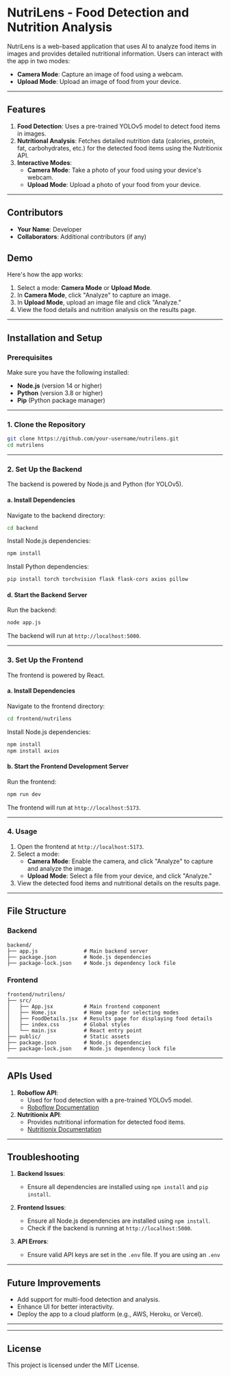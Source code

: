 # **NutriLens - Food Detection and Nutrition Analysis**

NutriLens is a web-based application that uses AI to analyze food items in images and provides detailed nutritional information. Users can interact with the app in two modes:

- **Camera Mode**: Capture an image of food using a webcam.
- **Upload Mode**: Upload an image of food from your device.

---

## **Features**

1. **Food Detection**: Uses a pre-trained YOLOv5 model to detect food items in images.
2. **Nutritional Analysis**: Fetches detailed nutrition data (calories, protein, fat, carbohydrates, etc.) for the detected food items using the Nutritionix API.
3. **Interactive Modes**:
   - **Camera Mode**: Take a photo of your food using your device's webcam.
   - **Upload Mode**: Upload a photo of your food from your device.

---

## **Contributors**

- **Your Name**: Developer
- **Collaborators**: Additional contributors (if any)

## **Demo**

Here's how the app works:

1. Select a mode: **Camera Mode** or **Upload Mode**.
2. In **Camera Mode**, click "Analyze" to capture an image.
3. In **Upload Mode**, upload an image file and click "Analyze."
4. View the food details and nutrition analysis on the results page.

---

## **Installation and Setup**

### **Prerequisites**

Make sure you have the following installed:

- **Node.js** (version 14 or higher)
- **Python** (version 3.8 or higher)
- **Pip** (Python package manager)

---

### **1. Clone the Repository**

```bash
git clone https://github.com/your-username/nutrilens.git
cd nutrilens
```

---

### **2. Set Up the Backend**

The backend is powered by Node.js and Python (for YOLOv5).

#### **a. Install Dependencies**

Navigate to the backend directory:

```bash
cd backend
```

Install Node.js dependencies:

```bash
npm install
```

Install Python dependencies:

```bash
pip install torch torchvision flask flask-cors axios pillow
```
#### **d. Start the Backend Server**

Run the backend:

```bash
node app.js
```

The backend will run at `http://localhost:5000`.

---

### **3. Set Up the Frontend**

The frontend is powered by React.

#### **a. Install Dependencies**

Navigate to the frontend directory:

```bash
cd frontend/nutrilens
```

Install Node.js dependencies:

```bash
npm install
npm install axios
```

#### **b. Start the Frontend Development Server**

Run the frontend:

```bash
npm run dev
```

The frontend will run at `http://localhost:5173`.

---

### **4. Usage**

1. Open the frontend at `http://localhost:5173`.
2. Select a mode:
   - **Camera Mode**: Enable the camera, and click "Analyze" to capture and analyze the image.
   - **Upload Mode**: Select a file from your device, and click "Analyze."
3. View the detected food items and nutritional details on the results page.

---

## **File Structure**

### **Backend**

```
backend/
├── app.js               # Main backend server
├── package.json         # Node.js dependencies
├── package-lock.json    # Node.js dependency lock file
```

### **Frontend**

```
frontend/nutrilens/
├── src/
│   ├── App.jsx          # Main frontend component
│   ├── Home.jsx         # Home page for selecting modes
│   ├── FoodDetails.jsx  # Results page for displaying food details
│   ├── index.css        # Global styles
│   └── main.jsx         # React entry point
├── public/              # Static assets
├── package.json         # Node.js dependencies
├── package-lock.json    # Node.js dependency lock file
```

---

## **APIs Used**

1. **Roboflow API**:
   - Used for food detection with a pre-trained YOLOv5 model.
   - [Roboflow Documentation](https://universe.roboflow.com/hamza-ic0tt/food-class/model/2)
2. **Nutritionix API**:
   - Provides nutritional information for detected food items.
   - [Nutritionix Documentation](https://developer.nutritionix.com/docs)

---

## **Troubleshooting**

1. **Backend Issues**:

   - Ensure all dependencies are installed using `npm install` and `pip install`.

2. **Frontend Issues**:

   - Ensure all Node.js dependencies are installed using `npm install`.
   - Check if the backend is running at `http://localhost:5000`.

3. **API Errors**:

   - Ensure valid API keys are set in the `.env` file. If you are using an `.env`

---

## **Future Improvements**

- Add support for multi-food detection and analysis.
- Enhance UI for better interactivity.
- Deploy the app to a cloud platform (e.g., AWS, Heroku, or Vercel).

---

---

## **License**

This project is licensed under the MIT License.

